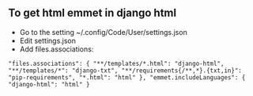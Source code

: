 ## To get html emmet in django html

- Go to the setting
 ~/.config/Code/User/settings.json
 - Edit settings.json
 - Add files.associations:

 ``"files.associations": {
        "**/templates/*.html": "django-html",
        "**/templates/*": "django-txt",
        "**/requirements{/**,*}.{txt,in}": "pip-requirements",
        "*.html": "html"
      },
      "emmet.includeLanguages": { "django-html": "html" }
``
